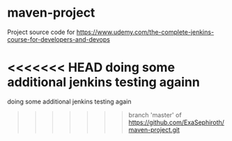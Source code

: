 # maven-project
Project source code for https://www.udemy.com/the-complete-jenkins-course-for-developers-and-devops

<<<<<<< HEAD
doing some additional jenkins testing againn
=======
doing some additional jenkins testing again
>>>>>>> branch 'master' of https://github.com/ExaSephiroth/maven-project.git

